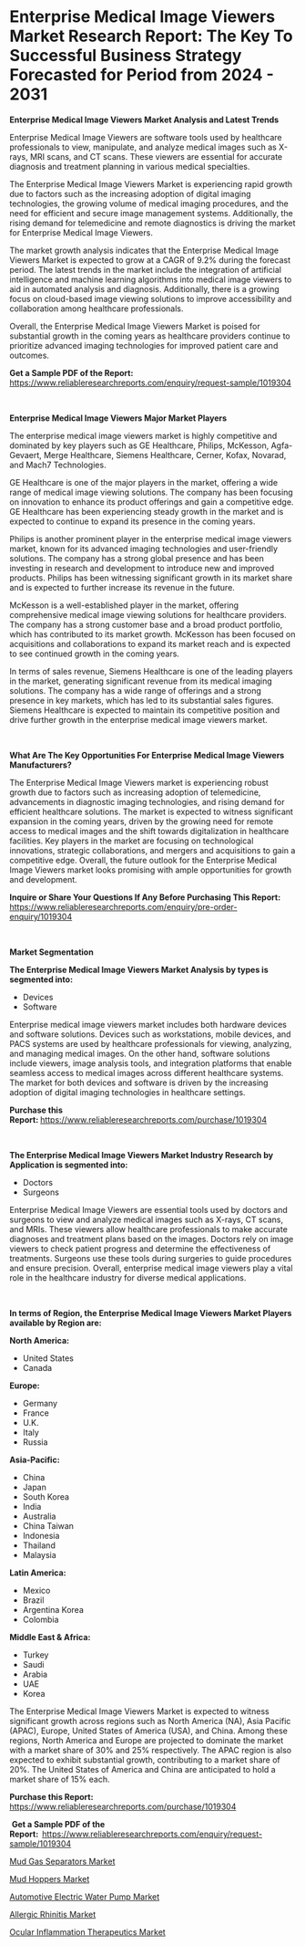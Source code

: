 <p><h1>Enterprise Medical Image Viewers Market Research Report: The Key To Successful Business Strategy Forecasted for Period from 2024 - 2031</h1></p><p><strong>Enterprise Medical Image Viewers Market Analysis and Latest Trends</strong></p>
<p><p>Enterprise Medical Image Viewers are software tools used by healthcare professionals to view, manipulate, and analyze medical images such as X-rays, MRI scans, and CT scans. These viewers are essential for accurate diagnosis and treatment planning in various medical specialties.</p><p>The Enterprise Medical Image Viewers Market is experiencing rapid growth due to factors such as the increasing adoption of digital imaging technologies, the growing volume of medical imaging procedures, and the need for efficient and secure image management systems. Additionally, the rising demand for telemedicine and remote diagnostics is driving the market for Enterprise Medical Image Viewers.</p><p>The market growth analysis indicates that the Enterprise Medical Image Viewers Market is expected to grow at a CAGR of 9.2% during the forecast period. The latest trends in the market include the integration of artificial intelligence and machine learning algorithms into medical image viewers to aid in automated analysis and diagnosis. Additionally, there is a growing focus on cloud-based image viewing solutions to improve accessibility and collaboration among healthcare professionals.</p><p>Overall, the Enterprise Medical Image Viewers Market is poised for substantial growth in the coming years as healthcare providers continue to prioritize advanced imaging technologies for improved patient care and outcomes.</p></p>
<p><strong>Get a Sample PDF of the Report:&nbsp;</strong> <a href="https://www.reliableresearchreports.com/enquiry/request-sample/1019304">https://www.reliableresearchreports.com/enquiry/request-sample/1019304</a></p>
<p>&nbsp;</p>
<p><strong>Enterprise Medical Image Viewers Major Market Players</strong></p>
<p><p>The enterprise medical image viewers market is highly competitive and dominated by key players such as GE Healthcare, Philips, McKesson, Agfa-Gevaert, Merge Healthcare, Siemens Healthcare, Cerner, Kofax, Novarad, and Mach7 Technologies.</p><p>GE Healthcare is one of the major players in the market, offering a wide range of medical image viewing solutions. The company has been focusing on innovation to enhance its product offerings and gain a competitive edge. GE Healthcare has been experiencing steady growth in the market and is expected to continue to expand its presence in the coming years.</p><p>Philips is another prominent player in the enterprise medical image viewers market, known for its advanced imaging technologies and user-friendly solutions. The company has a strong global presence and has been investing in research and development to introduce new and improved products. Philips has been witnessing significant growth in its market share and is expected to further increase its revenue in the future.</p><p>McKesson is a well-established player in the market, offering comprehensive medical image viewing solutions for healthcare providers. The company has a strong customer base and a broad product portfolio, which has contributed to its market growth. McKesson has been focused on acquisitions and collaborations to expand its market reach and is expected to see continued growth in the coming years.</p><p>In terms of sales revenue, Siemens Healthcare is one of the leading players in the market, generating significant revenue from its medical imaging solutions. The company has a wide range of offerings and a strong presence in key markets, which has led to its substantial sales figures. Siemens Healthcare is expected to maintain its competitive position and drive further growth in the enterprise medical image viewers market.</p></p>
<p>&nbsp;</p>
<p><strong>What Are The Key Opportunities For Enterprise Medical Image Viewers Manufacturers?</strong></p>
<p><p>The Enterprise Medical Image Viewers market is experiencing robust growth due to factors such as increasing adoption of telemedicine, advancements in diagnostic imaging technologies, and rising demand for efficient healthcare solutions. The market is expected to witness significant expansion in the coming years, driven by the growing need for remote access to medical images and the shift towards digitalization in healthcare facilities. Key players in the market are focusing on technological innovations, strategic collaborations, and mergers and acquisitions to gain a competitive edge. Overall, the future outlook for the Enterprise Medical Image Viewers market looks promising with ample opportunities for growth and development.</p></p>
<p><strong>Inquire or Share Your Questions If Any Before Purchasing This Report:</strong> <a href="https://www.reliableresearchreports.com/enquiry/pre-order-enquiry/1019304">https://www.reliableresearchreports.com/enquiry/pre-order-enquiry/1019304</a></p>
<p>&nbsp;</p>
<p><strong>Market Segmentation</strong></p>
<p><strong>The Enterprise Medical Image Viewers Market Analysis by types is segmented into:</strong></p>
<p><ul><li>Devices</li><li>Software</li></ul></p>
<p><p>Enterprise medical image viewers market includes both hardware devices and software solutions. Devices such as workstations, mobile devices, and PACS systems are used by healthcare professionals for viewing, analyzing, and managing medical images. On the other hand, software solutions include viewers, image analysis tools, and integration platforms that enable seamless access to medical images across different healthcare systems. The market for both devices and software is driven by the increasing adoption of digital imaging technologies in healthcare settings.</p></p>
<p><strong>Purchase this Report:&nbsp;</strong><a href="https://www.reliableresearchreports.com/purchase/1019304">https://www.reliableresearchreports.com/purchase/1019304</a></p>
<p>&nbsp;</p>
<p><strong>The Enterprise Medical Image Viewers Market Industry Research by Application is segmented into:</strong></p>
<p><ul><li>Doctors</li><li>Surgeons</li></ul></p>
<p><p>Enterprise Medical Image Viewers are essential tools used by doctors and surgeons to view and analyze medical images such as X-rays, CT scans, and MRIs. These viewers allow healthcare professionals to make accurate diagnoses and treatment plans based on the images. Doctors rely on image viewers to check patient progress and determine the effectiveness of treatments. Surgeons use these tools during surgeries to guide procedures and ensure precision. Overall, enterprise medical image viewers play a vital role in the healthcare industry for diverse medical applications.</p></p>
<p>&nbsp;</p>
<p><strong>In terms of Region, the Enterprise Medical Image Viewers Market Players available by Region are:</strong></p>
<p>
    <p> <strong> North America: </strong>
        <ul>
            <li>United States</li>
            <li>Canada</li>
        </ul>
        </p> 
    <p> <strong> Europe: </strong>
        <ul>
            <li>Germany</li>
            <li>France</li>
            <li>U.K.</li>
            <li>Italy</li>
            <li>Russia</li>
        </ul>
        </p> 
    <p> <strong> Asia-Pacific: </strong>
        <ul>
            <li>China</li>
            <li>Japan</li>
            <li>South Korea</li>
            <li>India</li>
            <li>Australia</li>
            <li>China Taiwan</li>
            <li>Indonesia</li>
            <li>Thailand</li>
            <li>Malaysia</li>
        </ul>
        </p> 
    <p> <strong> Latin America: </strong>
        <ul>
            <li>Mexico</li>
            <li>Brazil</li>
            <li>Argentina Korea</li>
            <li>Colombia</li>
        </ul>
        </p> 
    <p> <strong> Middle East & Africa: </strong>
        <ul>
            <li>Turkey</li>
            <li>Saudi</li>
            <li>Arabia</li>
            <li>UAE</li>
            <li>Korea</li>
        </ul>
    </p>
    </p>
<p><p>The Enterprise Medical Image Viewers Market is expected to witness significant growth across regions such as North America (NA), Asia Pacific (APAC), Europe, United States of America (USA), and China. Among these regions, North America and Europe are projected to dominate the market with a market share of 30% and 25% respectively. The APAC region is also expected to exhibit substantial growth, contributing to a market share of 20%. The United States of America and China are anticipated to hold a market share of 15% each.</p></p>
<p><strong>Purchase this Report: </strong><a href="https://www.reliableresearchreports.com/purchase/1019304">https://www.reliableresearchreports.com/purchase/1019304</a></p>
<p>&nbsp;<strong>Get a Sample PDF of the Report:&nbsp;&nbsp;</strong><a href="https://www.reliableresearchreports.com/enquiry/request-sample/1019304">https://www.reliableresearchreports.com/enquiry/request-sample/1019304</a></p>
<p><strong></strong></p>
<p><p><a href="https://medium.com/@chiragreportprime/mud-gas-separators-market-report-reveals-the-latest-trends-and-growth-opportunities-of-this-market-1b8356a70067">Mud Gas Separators Market</a></p><p><a href="https://medium.com/@chiragreportprime/mud-hoppers-market-size-reveals-the-best-marketing-channels-in-global-industry-00f701396444">Mud Hoppers Market</a></p><p><a href="https://github.com/Krish2023na/Market-Research-Report-List-3/blob/main/automotive-electric-water-pump-market.md">Automotive Electric Water Pump Market</a></p><p><a href="https://github.com/bmorecock/Market-Research-Report-List-1/blob/main/allergic-rhinitis-market.md">Allergic Rhinitis Market</a></p><p><a href="https://issuu.com/reportprime-2/docs/ocular-inflammation-therapeutics-market-size-2030.">Ocular Inflammation Therapeutics Market</a></p></p>